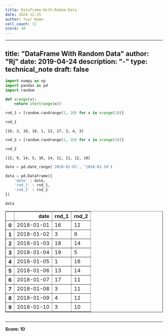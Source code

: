 ```yaml
---
title: Dataframe-With-Radom-Data
date: 2024-12-25
author: Your Name
cell_count: 11
score: 10
---
```


---
title: "DataFrame With Random Data"
author: "Rj"
date: 2019-04-24
description: "-"
type: technical_note
draft: false
---

```python
import numpy as np
import pandas as pd
import random
```


```python
def xrange(x):
    return iter(range(x))
```


```python
rnd_1 = [random.randrange(1, 20) for x in xrange(10)]
```


```python
rnd_1
```




    [16, 3, 18, 19, 1, 13, 17, 3, 4, 3]




```python
rnd_2 = [random.randrange(1, 20) for x in xrange(10)]
```


```python
rnd_2
```




    [12, 9, 14, 5, 16, 14, 11, 11, 12, 10]




```python
date = pd.date_range('2018-01-01', '2018-01-10')
```


```python
data = pd.DataFrame({
    'date' : date,
    'rnd_1' : rnd_1,
    'rnd_2' : rnd_2
})
```


```python
data
```




<div>
<style scoped>
    .dataframe tbody tr th:only-of-type {
        vertical-align: middle;
    }

    .dataframe tbody tr th {
        vertical-align: top;
    }

    .dataframe thead th {
        text-align: right;
    }
</style>
<table border="1" class="dataframe">
  <thead>
    <tr style="text-align: right;">
      <th></th>
      <th>date</th>
      <th>rnd_1</th>
      <th>rnd_2</th>
    </tr>
  </thead>
  <tbody>
    <tr>
      <th>0</th>
      <td>2018-01-01</td>
      <td>16</td>
      <td>12</td>
    </tr>
    <tr>
      <th>1</th>
      <td>2018-01-02</td>
      <td>3</td>
      <td>9</td>
    </tr>
    <tr>
      <th>2</th>
      <td>2018-01-03</td>
      <td>18</td>
      <td>14</td>
    </tr>
    <tr>
      <th>3</th>
      <td>2018-01-04</td>
      <td>19</td>
      <td>5</td>
    </tr>
    <tr>
      <th>4</th>
      <td>2018-01-05</td>
      <td>1</td>
      <td>16</td>
    </tr>
    <tr>
      <th>5</th>
      <td>2018-01-06</td>
      <td>13</td>
      <td>14</td>
    </tr>
    <tr>
      <th>6</th>
      <td>2018-01-07</td>
      <td>17</td>
      <td>11</td>
    </tr>
    <tr>
      <th>7</th>
      <td>2018-01-08</td>
      <td>3</td>
      <td>11</td>
    </tr>
    <tr>
      <th>8</th>
      <td>2018-01-09</td>
      <td>4</td>
      <td>12</td>
    </tr>
    <tr>
      <th>9</th>
      <td>2018-01-10</td>
      <td>3</td>
      <td>10</td>
    </tr>
  </tbody>
</table>
</div>




```python

```


---
**Score: 10**